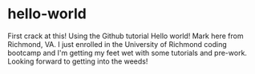 # hello-world
First crack at this! Using the Github tutorial
Hello world! Mark here from Richmond, VA. I just enrolled in the University of Richmond coding bootcamp and I'm getting my feet wet with some tutorials and pre-work.
Looking forward to getting into the weeds!
